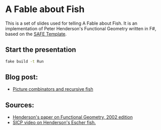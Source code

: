 # A Fable about Fish 

This is a set of slides used for telling A Fable about Fish. It is an implementation of Peter Henderson's Functional Geometry written in F#, based on the [SAFE Template](https://safe-stack.github.io/docs/template-overview/).

## Start the presentation

```bash
fake build -t Run
```

## Blog post:

- [Picture combinators and recursive fish](https://einarwh.wordpress.com/2017/07/22/picture-combinators-and-recursive-fish/)

## Sources:

- [Henderson's paper on Functional Geometry, 2002 edition](http://eprints.soton.ac.uk/257577/1/funcgeo2.pdf)
 - [SICP video on Henderson's Escher fish.](https://ocw.mit.edu/courses/electrical-engineering-and-computer-science/6-001-structure-and-interpretation-of-computer-programs-spring-2005/video-lectures/3a-henderson-escher-example/)
  
